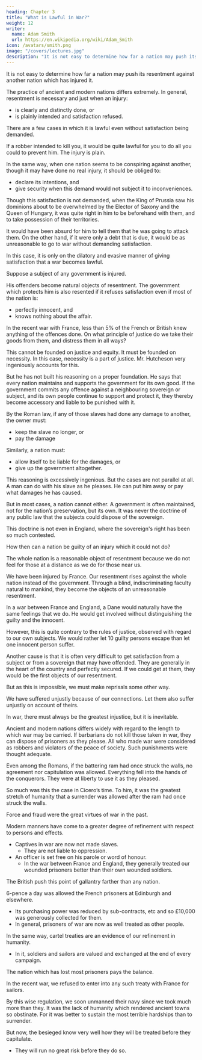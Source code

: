 ```yaml
---
heading: Chapter 3
title: "What is Lawful in War?"
weight: 12
writer:
  name: Adam Smith
  url: https://en.wikipedia.org/wiki/Adam_Smith
icon: /avatars/smith.png
image: "/covers/lectures.jpg"
description: "It is not easy to determine how far a nation may push its resentment against another nation which has injured it"
---
```




<!-- [Second,] quantum liceat bello? -->

It is not easy to determine how far a nation may push its resentment against another nation which has injured it.

The practice of ancient and modern nations differs extremely. In general, resentment is necessary and just when an injury:
- is clearly and distinctly done, or
- is plainly intended and satisfaction refused.

There are a few cases in which it is lawful even without satisfaction being demanded.

If a robber intended to kill you, it would be quite lawful for you to do all you could to prevent him. The injury is plain.

In the same way, when one nation seems to be conspiring against another, though it may have done no real injury, it should be obliged to:
- declare its intentions, and
- give security when this demand would not subject it to inconveniences.

Though this satisfaction is not demanded, when the King of Prussia saw his dominions about to be overwhelmed by the Elector of Saxony and the Queen of Hungary, it was quite right in him to be beforehand with them, and to take possession of their territories.

It would have been absurd for him to tell them that he was going to attack them.
On the other hand, if it were only a debt that is due, it would be as unreasonable to go to war without demanding satisfaction.

In this case, it is only on the dilatory and evasive manner of giving satisfaction that a war becomes lawful.

Suppose a subject of any government is injured.

His offenders become natural objects of resentment. The government which protects him is also resented if it refuses satisfaction even if most of the nation is:
- perfectly innocent, and
- knows nothing about the affair.

In the recent war with France, less than 5% of the French or British knew anything of the offences done. On what principle of justice do we take their goods from them, and distress them in all ways?

This cannot be founded on justice and equity. It must be founded on necessity. In this case, necessity is a part of justice. Mr. Hutcheson very ingeniously accounts for this.

But he has not built his reasoning on a proper foundation. He says that every nation maintains and supports the government for its own good. If the government commits any offence against a neighbouring sovereign or subject, and its own people continue to support and protect it, they thereby become accessory and liable to be punished with it.

By the Roman law, if any of those slaves had done any damage to another, the owner must:
- keep the slave no longer, or
- pay the damage

Similarly, a nation must:
- allow itself to be liable for the damages, or
- give up the government altogether.

This reasoning is excessively ingenious. But the cases are not parallel at all. A man can do with his slave as he pleases. He can put him away or pay what damages he has caused.

But in most cases, a nation cannot either. A government is often maintained, not for the nation’s preservation, but its own. It was never the doctrine of any public law that the subjects could dispose of the sovereign. 

This doctrine is not even in England, where the sovereign's right has been so much contested.

How then can a nation be guilty of an injury which it could not do?

The whole nation is a reasonable object of resentment because we do not feel for those at a distance as we do for those near us.

We have been injured by France. Our resentment rises against the whole nation instead of the government. Through a blind, indiscriminating faculty natural to mankind, they become the objects of an unreasonable resentment.

In a war between France and England, a Dane would naturally have the same feelings that we do. He would get involved without distinguishing the guilty and the innocent.

However, this is quite contrary to the rules of justice, observed with regard to our own subjects. We would rather let 10 guilty persons escape than let one innocent person suffer.

Another cause is that it is often very difficult to get satisfaction from a subject or from a sovereign that may have offended. They are generally in the heart of the country and perfectly secured. If we could get at them, they would be the first objects of our resentment.

But as this is impossible, we must make reprisals some other way.

We have suffered unjustly because of our connections. Let them also suffer unjustly on account of theirs.

In war, there must always be the greatest injustice, but it is inevitable.

Ancient and modern nations differs widely with regard to the length to which war may be carried. If barbarians do not kill those taken in war, they can dispose of prisoners as they please. All who made war were considered as robbers and violators of the peace of society. Such punishments were thought adequate.

Even among the Romans, if the battering ram had once struck the walls, no agreement nor capitulation was allowed. Everything fell into the hands of the conquerors. They were at liberty to use it as they pleased.

So much was this the case in Cicero’s time. To him, it was the greatest stretch of humanity that a surrender was allowed after the ram had once struck the walls.

Force and fraud were the great virtues of war in the past.

Modern manners have come to a greater degree of refinement with respect to persons and effects.
- Captives in war are now not made slaves.
  - They are not liable to oppression.
- An officer is set free on his parole or word of honour.
  - In the war between France and England, they generally treated our wounded prisoners better than their own wounded soldiers.

The British push this point of gallantry farther than any nation.

6-pence a day was allowed the French prisoners at Edinburgh and elsewhere.
- Its purchasing power was reduced by sub-contracts, etc and so £10,000 was generously collected for them.
- In general, prisoners of war are now as well treated as other people.

In the same way, cartel treaties are an evidence of our refinement in humanity.
- In it, soldiers and sailors are valued and exchanged at the end of every campaign.

The nation which has lost most prisoners pays the balance.

In the recent war, we refused to enter into any such treaty with France for sailors.

By this wise regulation, we soon unmanned their navy since we took much more than they.
It was the lack of humanity which rendered ancient towns so obstinate.
For it was better to sustain the most terrible hardships than to surrender.

But now, the besieged know very well how they will be treated before they capitulate.
- They will run no great risk before they do so.

